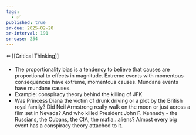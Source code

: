 ```yaml
---
tags:
  - ✅
published: true
sr-due: 2025-02-20
sr-interval: 191
sr-ease: 254
---
```

⬅️ [[Critical Thinking]]

- The proportionality bias is a tendency to believe that causes are proportional to effects in magnitude. Extreme events with momentous consequences have extreme, momentous causes. Mundane events have mundane causes.
- Example: conspiracy theory behind the killing of JFK
- Was Princess Diana the victim of drunk driving or a plot by the British royal family? Did Neil Armstrong really walk on the moon or just across a film set in Nevada? And who killed President John F. Kennedy - the Russians, the Cubans, the CIA, the mafia...aliens? Almost every big event has a conspiracy theory attached to it.